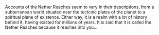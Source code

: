 Accounts of the Nether Reaches seem to vary in their descriptions, from a subterranean world situated near the tectonic plates of the planet to a spiritual plane of existence. Either way, it is a realm with a lot of history behind it, having existed for millions of years. It is said that it is called the Nether Reaches because it reaches into you...
